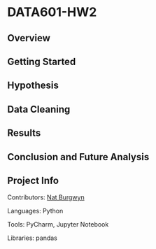 # DATA601-HW2

## Overview

## Getting Started

## Hypothesis

## Data Cleaning

## Results

## Conclusion and Future Analysis

## Project Info

Contributors: [Nat Burgwyn](https://github.com/burgwyn)

Languages: Python

Tools: PyCharm, Jupyter Notebook

Libraries: pandas